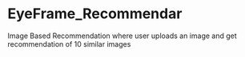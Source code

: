 # EyeFrame_Recommendar
Image Based Recommendation where user uploads an image and get recommendation of 10 similar images
